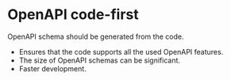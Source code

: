 # OpenAPI code-first

OpenAPI schema should be generated from the code.

+ Ensures that the code supports all the used OpenAPI features.
+ The size of OpenAPI schemas can be significant.
+ Faster development.